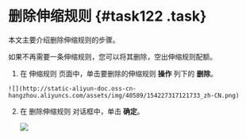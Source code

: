 # 删除伸缩规则 {#task122 .task}

本文主要介绍删除伸缩规则的步骤。

如果不再需要一条伸缩规则，您可以将其删除，空出伸缩规则配额。

1.   在 伸缩规则 页面中，单击要删除的伸缩规则 **操作** 列下的 **删除**。 

    ![](http://static-aliyun-doc.oss-cn-hangzhou.aliyuncs.com/assets/img/40589/154227317121733_zh-CN.png)

2.  在 删除伸缩规则 对话框中，单击 **确定**。 

    ![](http://static-aliyun-doc.oss-cn-hangzhou.aliyuncs.com/assets/img/40589/154227317121734_zh-CN.png)


